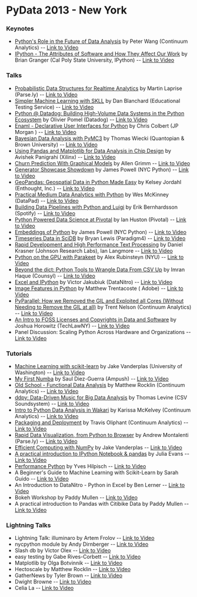 # PyData 2013 - New York

### Keynotes
* [Python's Role in the Future of Data Analysis](http://pydata.org//nyc2013/keynotes/#abstract_115) by Peter Wang (Continuum Analytics) -- [Link to Video](https://vimeo.com/79826022)
* [IPython - The Attributes of Software and How They Affect Our Work](http://pydata.org//nyc2013/keynotes/#abstract_89) by Brian Granger (Cal Poly State University, IPython) -- [Link to Video](https://vimeo.com/79832657)

### Talks
* [Probabilistic Data Structures for Realtime Analytics](http://pydata.org//nyc2013/abstracts/#110) by Martin Laprise (Parse.ly) -- [Link to Video](https://vimeo.com/79500848)
* [Simpler Machine Learning with SKLL](http://pydata.org//nyc2013/abstracts/#99) by Dan Blanchard (Educational Testing Service) -- [Link to Video](https://vimeo.com/79511496)
* [Python @ Datadog: Building High-Volume Data Systems in the Python Ecosystem](http://pydata.org//nyc2013/abstracts/#97) by Olivier Pomel  (Datadog) -- [Link to Video](https://vimeo.com/79531980)
* [Enaml - Declarative User Interfaces for Python](http://pydata.org//nyc2013/abstracts/#114) by Chris Colbert (JP Morgan ) -- [Link to Video](https://vimeo.com/79536617)
* [Bayesian Data Analysis with PyMC3](http://pydata.org//nyc2013/abstracts/#91) by Thomas Wiecki (Quantopian & Brown University) -- [Link to Video](https://vimeo.com/79518830)
* [Using Pandas and Matplotlib for Data Analysis in Chip Design](http://pydata.org//nyc2013/abstracts/#98) by Avishek Panigrahi (Xilinx) -- [Link to Video](https://vimeo.com/79579844)
* [Churn Prediction With Graphical Models](http://pydata.org//nyc2013/abstracts/#104) by Allen Grimm -- [Link to Video](https://vimeo.com/79533999)
* [Generator Showcase Showdown](http://pydata.org//nyc2013/abstracts/#95) by James Powell (NYC Python) -- [Link to Video](https://vimeo.com/79535180)
* [GeoPandas: Geospatial Data in Python Made Easy](http://pydata.org//nyc2013/abstracts/#101) by Kelsey Jordahl (Enthought, Inc.) -- [Link to Video](https://vimeo.com/79535664)
* [Practical Medium Data Analytics with Python](http://pydata.org//nyc2013/abstracts/#121) by Wes McKinney (DataPad) -- [Link to Video](https://vimeo.com/79562736)
* [Building Data Pipelines with Python and Luigi](http://pydata.org//nyc2013/abstracts/#129) by Erik Bernhardsson  (Spotify) -- [Link to Video](https://vimeo.com/79533035)
* [Python Powered Data Science at Pivotal](http://pydata.org//nyc2013/abstracts/#106) by Ian Huston (Pivotal) -- [Link to Video](https://vimeo.com/79558274)
* [Embeddings of Python](http://pydata.org//nyc2013/abstracts/#94) by James Powell (NYC Python) -- [Link to Video](https://vimeo.com/79534451)
* [Timeseries Data in SciDB](http://pydata.org//nyc2013/abstracts/#112) by Bryan Lewis (Paradigm4) -- [Link to Video](https://vimeo.com/79563676)
* [Rapid Development and High Performance Text Processing](http://pydata.org//nyc2013/abstracts/#109) by Daniel Krasner (Johnson Research Labs), Ian Langmore -- [Link to Video](https://vimeo.com/79559271)
* [Python on the GPU with Parakeet](http://pydata.org//nyc2013/abstracts/#93) by Alex Rubinsteyn (NYU) -- [Link to Video](https://vimeo.com/79556629)
* [Beyond the dict: Python Tools to Wrangle Data From CSV Up](http://pydata.org//nyc2013/abstracts/#107) by Imran Haque (Counsyl) -- [Link to Video](https://vimeo.com/79532571)
* [Excel and IPython](http://pydata.org//nyc2013/abstracts/#120) by Victor Jakubiuk (DataNitro) -- [Link to Video](https://vimeo.com/79534804)
* [Image Features in Python](http://pydata.org//nyc2013/abstracts/#108) by Matthew Trentacoste ( Adobe) -- [Link to Video](https://vimeo.com/79536175)
* [PyParallel: How we Removed the GIL and Exploited all Cores (Without Needing to Remove the GIL at all)](http://pydata.org//nyc2013/abstracts/#125) by Trent Nelson (Continuum Analytics) -- [Link to Video](https://vimeo.com/79539317)
* [An Intro to FOSS Licenses and Copyrights in Data and Software](http://pydata.org//nyc2013/abstracts/#126) by Joshua Horowitz (TechLawNY) -- [Link to Video](https://vimeo.com/79531935)
* Panel Discussion: Scaling Python Across Hardware and Organizations -- [Link to Video](https://vimeo.com/80089586)

### Tutorials
* [Machine Learning with scikit-learn](http://pydata.org//nyc2013/abstracts/#100) by Jake Vanderplas (University of Washington) -- [Link to Video](https://vimeo.com/80093925)
* [My First Numba](http://pydata.org//nyc2013/abstracts/#96) by Saul Diez-Guerra (Ampush) -- [Link to Video](https://vimeo.com/80098591)
* [Old School - Functional Data Analysis](http://pydata.org//nyc2013/abstracts/#103) by Matthew Rocklin (Continuum Analytics) -- [Link to Video](https://vimeo.com/80096814)
* [ddpy: Data-Driven Music for Big Data Analysis](http://pydata.org//nyc2013/abstracts/#102) by Thomas Levine (CSV Soundsystem) -- [Link to Video](https://vimeo.com/79859345)
* [Intro to Python Data Analysis in Wakari](http://pydata.org//nyc2013/abstracts/#113) by Karissa McKelvey (Continuum Analytics) -- [Link to Video](https://vimeo.com/80102833)
* [Packaging and Deployment](http://pydata.org//nyc2013/abstracts/#123) by Travis Oliphant (Continuum Analytics) -- [Link to Video](https://vimeo.com/79862018)
* [Rapid Data Visualization, from Python to Browser](http://pydata.org//nyc2013/abstracts/#111) by Andrew Montalenti (Parse.ly) -- [Link to Video](https://vimeo.com/79580138)
* [Efficient Computing with NumPy](http://pydata.org//nyc2013/abstracts/#124) by Jake Vanderplas -- [Link to Video](https://vimeo.com/79820956)
* [A practical introduction to IPython Notebook & pandas](http://pydata.org//nyc2013/abstracts/#105) by Julia Evans -- [Link to Video](https://vimeo.com/79835526)
* [Performance Python](http://pydata.org//nyc2013/abstracts/#119) by Yves Hilpisch -- [Link to Video](https://vimeo.com/79581807)
* A Beginner's Guide to Machine Learning with Scikit-Learn by Sarah Guido -- [Link to Video](https://vimeo.com/79517341)
* An Introduction to DataNitro - Python in Excel by Ben Lerner -- [Link to Video](https://vimeo.com/79841246)
* Bokeh Workshop by Paddy Mullen -- [Link to Video](https://vimeo.com/79842691)
* A practical introduction to Pandas with Citibike Data by Paddy Mullen -- [Link to Video](https://vimeo.com/79860934)

### Lightning Talks
* Lightning Talk: illuminaro by Artem Frolov -- [Link to Video](https://vimeo.com/79934446)
* nycpython module by Andy Dirnberger -- [Link to Video](https://vimeo.com/79934483)
* Slash db by Victor Olex -- [Link to Video](https://vimeo.com/79936618)
* easy testing by Gabe Rives-Corbett -- [Link to Video](https://vimeo.com/79936340)
* Matplotlib by Olga Botvinnik -- [Link to Video](https://vimeo.com/79936221)
* Hectoscale by Matthew Rocklin -- [Link to Video](https://vimeo.com/79935819)
* GatherNews by Tyler Brown -- [Link to Video](https://vimeo.com/79935414)
* Dwight Browne -- [Link to Video](https://vimeo.com/79934961)
* Celia La -- [Link to Video](https://vimeo.com/79934750)
